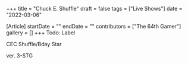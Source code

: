 +++
title = "Chuck E. Shuffle"
draft = false
tags = ["Live Shows"]
date = "2022-03-06"

[Article]
startDate = ""
endDate = ""
contributors = ["The 64th Gamer"]
gallery = []
+++
Todo: Label


CEC Shuffle/Bday Star

ver. 3-STG